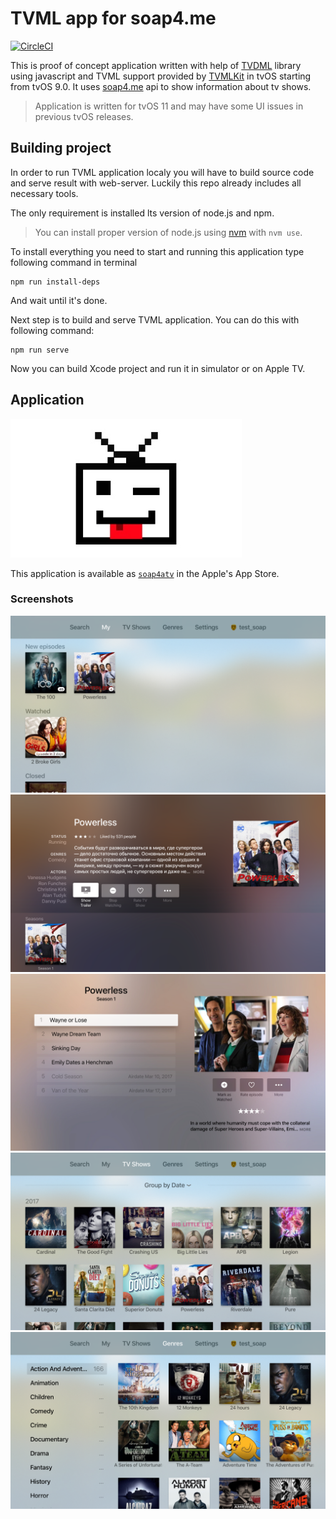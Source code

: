 # TVML app for soap4.me

[![CircleCI](https://circleci.com/gh/a-ignatov-parc/tvos-soap4.me.svg?style=svg)](https://circleci.com/gh/a-ignatov-parc/tvos-soap4.me)

This is proof of concept application written with help of [TVDML](https://github.com/a-ignatov-parc/tvdml) library using javascript and TVML support provided by [TVMLKit](https://developer.apple.com/reference/tvmlkit) in tvOS starting from tvOS 9.0. It uses [soap4.me](https://soap4.me/) api to show information about tv shows.

> Application is written for tvOS 11 and may have some UI issues in previous tvOS releases.

## Building project

In order to run TVML application localy you will have to build source code and serve result with web-server. Luckily this repo already includes all necessary tools.

The only requirement is installed lts version of node.js and npm.

> You can install proper version of node.js using [nvm](https://github.com/creationix/nvm) with `nvm use`.

To install everything you need to start and running this application type following command in terminal

```
npm run install-deps
```

And wait until it's done.

Next step is to build and serve TVML application. You can do this with following command:

```
npm run serve
```

Now you can build Xcode project and run it in simulator or on Apple TV.

## Application

![App Icon](app-icon.jpg)

This application is available as [`soap4atv`](https://itunes.apple.com/ru/app/id1204973085) in the Apple's App Store.

### Screenshots

![My TV Shows Screen](screenshots/screenshot1.png)
![TV Show Screen](screenshots/screenshot2.png)
![Season Screen](screenshots/screenshot3.png)
![All TV Shows Screen](screenshots/screenshot4.png)
![Genres Screen](screenshots/screenshot5.png)